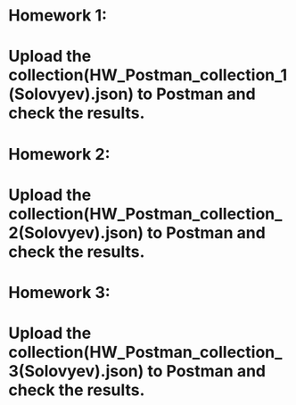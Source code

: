 # Homework 1: 
# Upload the collection(HW_Postman_collection_1(Solovyev).json) to Postman and check the results.
# Homework 2: 
# Upload the collection(HW_Postman_collection_2(Solovyev).json) to Postman and check the results.
# Homework 3: 
# Upload the collection(HW_Postman_collection_3(Solovyev).json) to Postman and check the results.

